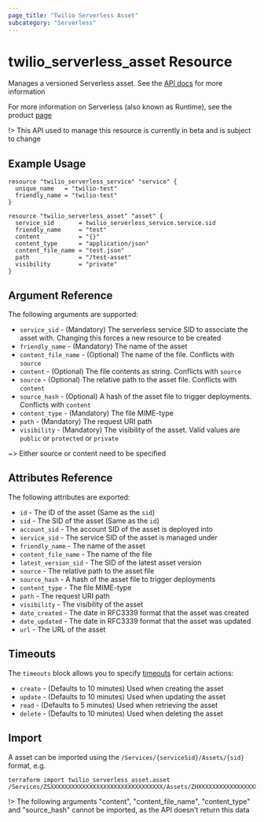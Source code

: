 ```yaml
---
page_title: "Twilio Serverless Asset"
subcategory: "Serverless"
---
```


# twilio_serverless_asset Resource

Manages a versioned Serverless asset. See the [API docs](https://www.twilio.com/docs/runtime/functions-assets-api/api/asset) for more information

For more information on Serverless (also known as Runtime), see the product [page](https://www.twilio.com/runtime)

!> This API used to manage this resource is currently in beta and is subject to change

## Example Usage

```hcl
resource "twilio_serverless_service" "service" {
  unique_name   = "twilio-test"
  friendly_name = "twilio-test"
}

resource "twilio_serverless_asset" "asset" {
  service_sid       = twilio_serverless_service.service.sid
  friendly_name     = "test"
  content           = "{}"
  content_type      = "application/json"
  content_file_name = "test.json"
  path              = "/test-asset"
  visibility        = "private"
}
```

## Argument Reference

The following arguments are supported:

- `service_sid` - (Mandatory) The serverless service SID to associate the asset with. Changing this forces a new resource to be created
- `friendly_name` - (Mandatory) The name of the asset
- `content_file_name` - (Optional) The name of the file. Conflicts with `source`
- `content` - (Optional) The file contents as string. Conflicts with `source`
- `source` - (Optional) The relative path to the asset file. Conflicts with `content`
- `source_hash` - (Optional) A hash of the asset file to trigger deployments. Conflicts with `content`
- `content_type` - (Mandatory) The file MIME-type
- `path` - (Mandatory) The request URI path
- `visibility` - (Mandatory) The visibility of the asset. Valid values are `public` or `protected` or `private`

~> Either source or content need to be specified

## Attributes Reference

The following attributes are exported:

- `id` - The ID of the asset (Same as the `sid`)
- `sid` - The SID of the asset (Same as the `id`)
- `account_sid` - The account SID of the asset is deployed into
- `service_sid` - The service SID of the asset is managed under
- `friendly_name` - The name of the asset
- `content_file_name` - The name of the file
- `latest_version_sid` - The SID of the latest asset version
- `source` - The relative path to the asset file
- `source_hash` - A hash of the asset file to trigger deployments
- `content_type` - The file MIME-type
- `path` - The request URI path
- `visibility` - The visibility of the asset
- `date_created` - The date in RFC3339 format that the asset was created
- `date_updated` - The date in RFC3339 format that the asset was updated
- `url` - The URL of the asset

## Timeouts

The `timeouts` block allows you to specify [timeouts](https://www.terraform.io/docs/configuration/resources.html#timeouts) for certain actions:

- `create` - (Defaults to 10 minutes) Used when creating the asset
- `update` - (Defaults to 10 minutes) Used when updating the asset
- `read` - (Defaults to 5 minutes) Used when retrieving the asset
- `delete` - (Defaults to 10 minutes) Used when deleting the asset

## Import

A asset can be imported using the `/Services/{serviceSid}/Assets/{sid}` format, e.g.

```shell
terraform import twilio_serverless_asset.asset /Services/ZSXXXXXXXXXXXXXXXXXXXXXXXXXXXXXXXX/Assets/ZHXXXXXXXXXXXXXXXXXXXXXXXXXXXXXXXX
```

!> The following arguments "content", "content_file_name", "content_type" and "source_hash" cannot be imported, as the API doesn't return this data
